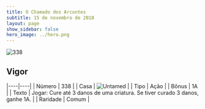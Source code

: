 ```yaml
---
title: O Chamado dos Arcontes
subtitle: 15 de novembro de 2018
layout: page
show_sidebar: false
hero_image: ../hero.png
---
```


![338](https://cdn.keyforgegame.com/media/card_front/pt/341_338_CR6PV8PPC85R_pt.png)

## Vigor

|----|----|
| Número | 338 |
| Casa | ![Untamed](https://archonarcana.com/images/thumb/b/bd/Untamed.png/22px-Untamed.png "Indomados") |
| Tipo | Ação |
| Bônus | 1A |
| Texto | Jogar: Cure até 3 danos de uma criatura. Se tiver curado 3 danos, ganhe 1A. |
| Raridade | Comum |
